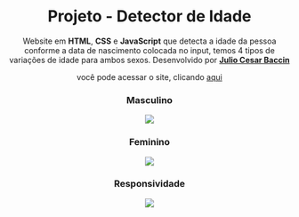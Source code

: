 <h1 align="center"> 
Projeto - Detector de Idade
</h1>
 
 <p align="center">
 Website em <strong>HTML</strong>, <strong>CSS</strong> e <strong>JavaScript</strong> que detecta a idade da pessoa conforme a data de nascimento colocada no input, temos 4 tipos de variações de idade para ambos sexos. Desenvolvido por <a target="_blank" rel="external" href="https://github.com/juliobaccin/"><strong>Julio Cesar Baccin</strong></a>
 </p>

<p align="center">
 você pode acessar o site, clicando <a href="https://juliobaccin.github.io/Projeto-Detector-Idade/">aqui</a>
</p>

<div align="center">
<h3> 
 Masculino
</h3>
<img src="https://github.com/juliobaccin/Projeto-Detector-Idade/blob/main/masculino.gif">

 <div align="center">
<h3> 
 Feminino
</h3>
<img src="https://github.com/juliobaccin/Projeto-Detector-Idade/blob/main/feminino.gif">
 
 <h3>
  Responsividade
 </h3> 
<img src="https://github.com/juliobaccin/Projeto-Detector-Idade/blob/main/responsividade.gif">
</div>
 
